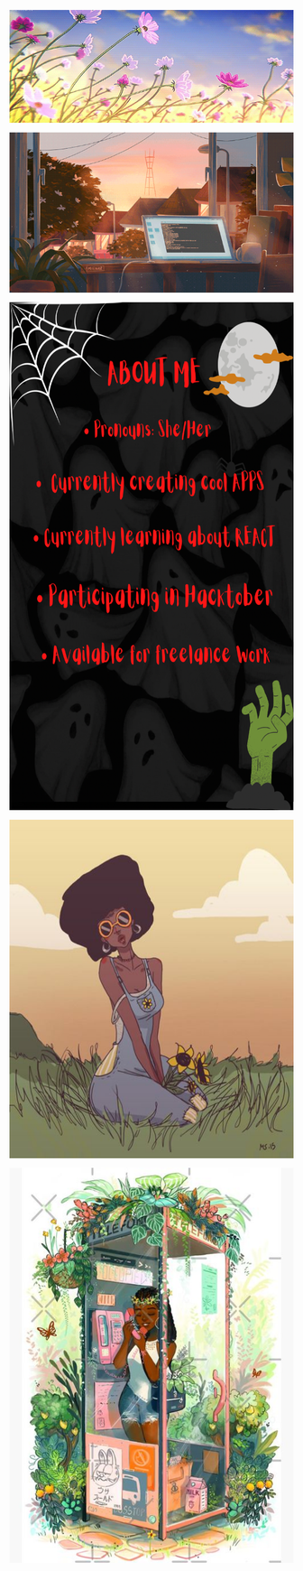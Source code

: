 <p align="center">
  <img src="792236ced7ec959dd7a0ce7804d3bd47.gif" alt="Zolara Codes Spooky Logo" width="770" height="200"/>
</p>

<p align="center">
  <img src="7d07a255678962d30d8717dcf5dbd266.gif" alt="Black elf studying magic"/>
</p>
 
<p align="center">
<img src="0BE2D0DB-2CA4-4F8A-BB88-C93572F8C369.png" alt="About me page" width="700" height="900" />
 </p>

<p align="center">
 <img src="b523c6a6505a72bc5f835c9a768566e0.jpg" alt="Witchy Black girl" width="600" height="600" title="Optional title"/>
</p>

<p align="center">
  <img src="dced61d76f0d61fcc98cec0d7bc88909.jpg" alt="crystal ball gif" width="700" height="700" />
</p>


